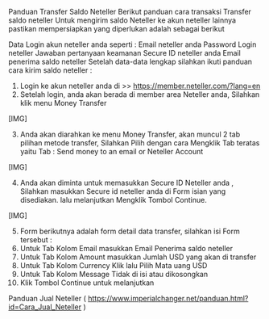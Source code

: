 Panduan Transfer Saldo Neteller 
Berikut panduan cara transaksi Transfer saldo neteller 
Untuk mengirim saldo Neteller ke akun neteller lainnya pastikan mempersiapkan yang diperlukan adalah sebagai berikut

Data Login akun neteller anda seperti :
Email neteller anda
Password Login neteller
Jawaban pertanyaan keamanan
Secure ID neteller anda
Email penerima saldo neteller
Setelah data-data lengkap silahkan ikuti panduan cara kirim saldo neteller : 

1. Login ke akun neteller anda di >> https://member.neteller.com/?lang=en
2. Setelah login, anda akan berada di member area Neteller anda, 
Silahkan klik menu Money Transfer

[​IMG]

3. Anda akan diarahkan ke menu Money Transfer, akan muncul 2 tab pilihan metode transfer,
Silahkan Pilih dengan cara Mengklik Tab teratas yaitu Tab : Send money to an email or Neteller Account

[​IMG]

4. Anda akan diminta untuk memasukkan Secure ID Neteller anda , Silahkan masukkan Secure id neteller anda di Form isian yang disediakan.
lalu melanjutkan Mengklik Tombol Continue. 

[​IMG]

5. Form berikutnya adalah form detail data transfer, silahkan isi Form tersebut :
1. Untuk Tab Kolom Email masukkan Email Penerima saldo neteller 
2. Untuk Tab Kolom Amount masukkan Jumlah USD yang akan di transfer
3. Untuk Tab Kolom Currency Klik lalu Pilih Mata uang USD
4. Untuk Tab Kolom Message Tidak di isi atau dikosongkan 
5. Klik Tombol Continue untuk melanjutkan 

Panduan Jual Neteller ( https://www.imperialchanger.net/panduan.html?id=Cara_Jual_Neteller )
